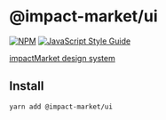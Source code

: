 # @impact-market/ui

[![NPM](https://img.shields.io/npm/v/@impact-market/ui.svg)](https://www.npmjs.com/package/@impact-market/ui) [![JavaScript Style Guide](https://img.shields.io/badge/code_style-standard-brightgreen.svg)](https://standardjs.com)

[impactMarket design system](https://impactmarket-ui.vercel.app/)


## Install

```bash
yarn add @impact-market/ui